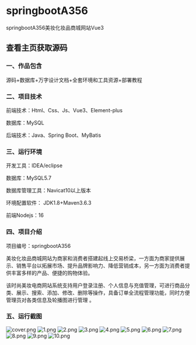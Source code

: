 # springbootA356
springbootA356美妆化妆品商城网站Vue3
 
## 查看主页获取源码


### 一、作品包含

源码+数据库+万字设计文档+全套环境和工具资源+部署教程

### 二、项目技术

前端技术：Html、Css、Js、Vue3、Element-plus

数据库：MySQL

后端技术：Java、Spring Boot、MyBatis

  

### 三、运行环境

开发工具：IDEA/eclipse

数据库：MySQL5.7

数据库管理工具：Navicat10以上版本

环境配置软件： JDK1.8+Maven3.6.3

前端Nodejs：16


### 四、项目介绍
项目编号：springbootA356

美妆化妆品商城网站为商家和消费者搭建起线上交易桥梁，一方面为商家提供展示、销售平台以拓展市场、提升品牌影响力、降低营销成本，另一方面为消费者提供丰富多样的产品、便捷的购物体验。


该时尚美妆电商网站系统支持用户登录注册、个人信息与充值管理，可进行商品分类、展示、搜索、添加、修改、删除等操作，具备订单全流程管理功能，同时方便管理员对各类信息及轮播图进行管理 。 

### 五、运行截图

![cover.png](./cover.png)
![1.png](./1.png)
![2.png](./2.png)
![3.png](./3.png)
![4.png](./4.png)
![5.png](./5.png)
![6.png](./6.png)
![7.png](./7.png)
![8.png](./8.png)
![9.png](./9.png)
![10.png](./10.png)




  
